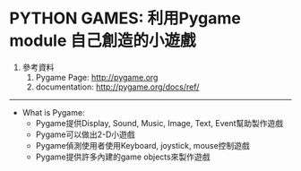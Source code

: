 # PYTHON GAMES: 利用Pygame module 自己創造的小遊戲

1. 參考資料
    1. Pygame Page: http://pygame.org
    2. documentation: http://pygame.org/docs/ref/
 ------

* What is Pygame:
  * Pygame提供Display, Sound, Music, Image, Text, Event幫助製作遊戲
  * Pygame可以做出2-D小遊戲
  * Pygame偵測使用者使用Keyboard, joystick, mouse控制遊戲
  * Pygame提供許多內建的game objects來製作遊戲

